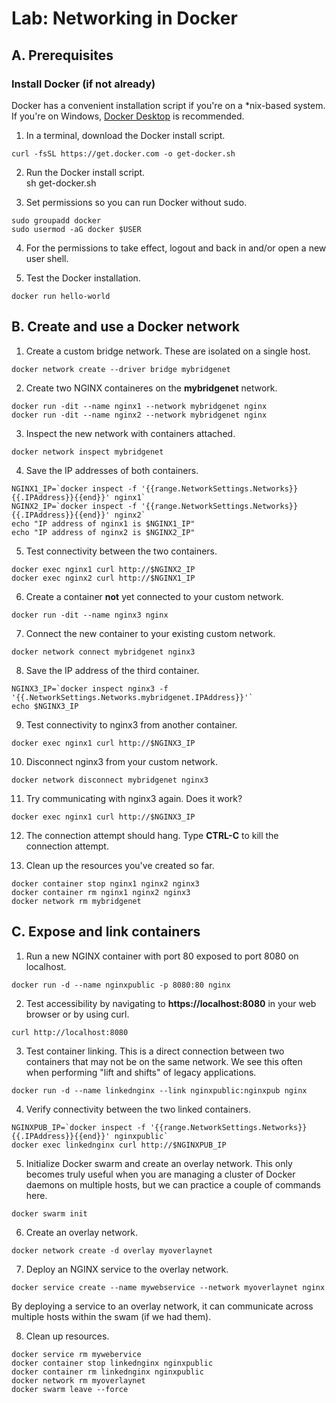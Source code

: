 # Lab: Networking in Docker

## A. Prerequisites
### Install Docker (if not already)
Docker has a convenient installation script if you're on a *nix-based system. If you're on Windows, [Docker Desktop](https://docs.docker.com/desktop/install/windows-install/) is recommended.
1. In a terminal, download the Docker install script.

```
curl -fsSL https://get.docker.com -o get-docker.sh
```

2. Run the Docker install script.  
sh get-docker.sh

3. Set permissions so you can run Docker without sudo.

```
sudo groupadd docker
sudo usermod -aG docker $USER
```

4. For the permissions to take effect, logout and back in and/or open a new user shell.

5. Test the Docker installation.

```
docker run hello-world
```

## B. Create and use a Docker network

1. Create a custom bridge network. These are isolated on a single host.

```
docker network create --driver bridge mybridgenet
```

2. Create two NGINX containeres on the **mybridgenet** network.

```
docker run -dit --name nginx1 --network mybridgenet nginx
docker run -dit --name nginx2 --network mybridgenet nginx
```

3. Inspect the new network with containers attached.

```
docker network inspect mybridgenet
```

4. Save the IP addresses of both containers.

```
NGINX1_IP=`docker inspect -f '{{range.NetworkSettings.Networks}}{{.IPAddress}}{{end}}' nginx1`
NGINX2_IP=`docker inspect -f '{{range.NetworkSettings.Networks}}{{.IPAddress}}{{end}}' nginx2`
echo "IP address of nginx1 is $NGINX1_IP"
echo "IP address of nginx2 is $NGINX2_IP"
```

5. Test connectivity between the two containers.

```
docker exec nginx1 curl http://$NGINX2_IP
docker exec nginx2 curl http://$NGINX1_IP
```

6. Create a container **not** yet connected to your custom network.

```
docker run -dit --name nginx3 nginx
```

7. Connect the new container to your existing custom network.

```
docker network connect mybridgenet nginx3
```

8. Save the IP address of the third container.

```
NGINX3_IP=`docker inspect nginx3 -f '{{.NetworkSettings.Networks.mybridgenet.IPAddress}}'`
echo $NGINX3_IP
```

9. Test connectivity to nginx3 from another container.

```
docker exec nginx1 curl http://$NGINX3_IP
```

10. Disconnect nginx3 from your custom network.

```
docker network disconnect mybridgenet nginx3 
```

11. Try communicating with nginx3 again. Does it work?

```
docker exec nginx1 curl http://$NGINX3_IP
```

12. The connection attempt should hang. Type **CTRL-C** to kill the connection attempt.

12. Clean up the resources you've created so far.

```
docker container stop nginx1 nginx2 nginx3
docker container rm nginx1 nginx2 nginx3
docker network rm mybridgenet
```

## C. Expose and link containers

1. Run a new NGINX container with port 80 exposed to port 8080 on localhost.

```
docker run -d --name nginxpublic -p 8080:80 nginx
```

2. Test accessibility by navigating to **https://localhost:8080** in your web browser or by using curl.

```
curl http://localhost:8080
```

3. Test container linking. This is a direct connection between two containers that may not be on the same network. We see this often when performing "lift and shifts" of legacy applications.


```
docker run -d --name linkednginx --link nginxpublic:nginxpub nginx
```

4. Verify connectivity between the two linked containers.

```
NGINXPUB_IP=`docker inspect -f '{{range.NetworkSettings.Networks}}{{.IPAddress}}{{end}}' nginxpublic`
docker exec linkednginx curl http://$NGINXPUB_IP
```

5. Initialize Docker swarm and create an overlay network. This only becomes truly useful when you are managing a cluster of Docker daemons on multiple hosts, but we can practice a couple of commands here.

```
docker swarm init
```

6. Create an overlay network.

```
docker network create -d overlay myoverlaynet
```

7. Deploy an NGINX service to the overlay network.

```
docker service create --name mywebservice --network myoverlaynet nginx
```

By deploying a service to an overlay network, it can communicate across multiple hosts within the swam (if we had them).

8. Clean up resources.

```
docker service rm mywebervice
docker container stop linkednginx nginxpublic
docker container rm linkednginx nginxpublic
docker network rm myoverlaynet
docker swarm leave --force
```











 

